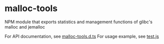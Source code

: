 # malloc-tools
NPM module that exports statistics and management functions of glibc's malloc and jemalloc

For API documentation, see [malloc-tools.d.ts](malloc-tools.d.ts)
For usage example, see [test.js](test.js)

